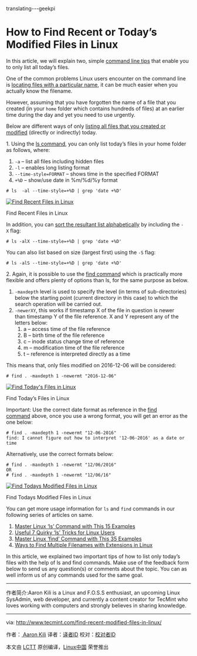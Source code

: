 translating---geekpi

How to Find Recent or Today’s Modified Files in Linux
============================================================

In this article, we will explain two, simple [command line tips][5] that enable you to only list all today’s files.

One of the common problems Linux users encounter on the command line is [locating files with a particular name][6], it can be much easier when you actually know the filename.

However, assuming that you have forgotten the name of a file that you created (in your `home` folder which contains hundreds of files) at an earlier time during the day and yet you need to use urgently.

Below are different ways of only [listing all files that you created or modified][7] (directly or indirectly) today.

1. Using the [ls command][8], you can only list today’s files in your home folder as follows, where:

1.  `-a` – list all files including hidden files
2.  `-l` – enables long listing format
3.  `--time-style=FORMAT` – shows time in the specified FORMAT
4.  `+%D` – show/use date in %m/%d/%y format

```
# ls  -al --time-style=+%D | grep 'date +%D'
```
[
 ![Find Recent Files in Linux](http://www.tecmint.com/wp-content/uploads/2016/12/Find-Recent-Files-in-Linux.png) 
][9]

Find Recent Files in Linux

In addition, you can [sort the resultant list alphabetically][10] by including the `-X` flag:

```
# ls -alX --time-style=+%D | grep 'date +%D'
```

You can also list based on size (largest first) using the `-S` flag:

```
# ls -alS --time-style=+%D | grep 'date +%D'
```

2. Again, it is possible to use the [find command][11] which is practically more flexible and offers plenty of options than ls, for the same purpose as below.

1.  `-maxdepth` level is used to specify the level (in terms of sub-directories) below the starting point (current directory in this case) to which the search operation will be carried out.
2.  `-newerXY`, this works if timestamp X of the file in question is newer than timestamp Y of the file reference. X and Y represent any of the letters below:
    1.  a – access time of the file reference
    2.  B – birth time of the file reference
    3.  c – inode status change time of reference
    4.  m – modification time of the file reference
    5.  t – reference is interpreted directly as a time

This means that, only files modified on 2016-12-06 will be considered:

```
# find . -maxdepth 1 -newermt "2016-12-06"
```
[
 ![Find Today's Files in Linux](http://www.tecmint.com/wp-content/uploads/2016/12/Find-Todays-Files-in-Linux.png) 
][12]

Find Today’s Files in Linux

Important: Use the correct date format as reference in the [find command][13] above, once you use a wrong format, you will get an error as the one below:

```
# find . -maxdepth 1 -newermt "12-06-2016"
find: I cannot figure out how to interpret '12-06-2016' as a date or time
```

Alternatively, use the correct formats below:

```
# find . -maxdepth 1 -newermt "12/06/2016"
OR
# find . -maxdepth 1 -newermt "12/06/16"
```
[
 ![Find Todays Modified Files in Linux](http://www.tecmint.com/wp-content/uploads/2016/12/Find-Todays-Modified-Files.png) 
][14]

Find Todays Modified Files in Linux

You can get more usage information for `ls` and `find` commands in our following series of articles on same.

1.  [Master Linux ‘ls’ Command with This 15 Examples][1]
2.  [Useful 7 Quirky ‘ls’ Tricks for Linux Users][2]
3.  [Master Linux ‘find’ Command with This 35 Examples][3]
4.  [Ways to Find Multiple Filenames with Extensions in Linux][4]

In this article, we explained two important tips of how to list only today’s files with the help of ls and find commands. Make use of the feedback form below to send us any question(s) or comments about the topic. You can as well inform us of any commands used for the same goal.

--------------------------------------------------------------------------------

作者简介:Aaron Kili is a Linux and F.O.S.S enthusiast, an upcoming Linux SysAdmin, web developer, and currently a content creator for TecMint who loves working with computers and strongly believes in sharing knowledge.

------------------

via: http://www.tecmint.com/find-recent-modified-files-in-linux/

作者：[ Aaron Kili][a]
译者：[译者ID](https://github.com/译者ID)
校对：[校对者ID](https://github.com/校对者ID)

本文由 [LCTT](https://github.com/LCTT/TranslateProject) 原创编译，[Linux中国](https://linux.cn/) 荣誉推出

[a]:http://www.tecmint.com/author/aaronkili/
[1]:http://www.tecmint.com/15-basic-ls-command-examples-in-linux/
[2]:http://www.tecmint.com/linux-ls-command-tricks/
[3]:http://www.tecmint.com/35-practical-examples-of-linux-find-command/
[4]:http://www.tecmint.com/linux-find-command-to-search-multiple-filenames-extensions/
[5]:http://www.tecmint.com/tag/linux-tricks/
[6]:http://www.tecmint.com/linux-find-command-to-search-multiple-filenames-extensions/
[7]:http://www.tecmint.com/sort-ls-output-by-last-modified-date-and-time/
[8]:http://www.tecmint.com/tag/linux-ls-command/
[9]:http://www.tecmint.com/wp-content/uploads/2016/12/Find-Recent-Files-in-Linux.png
[10]:http://www.tecmint.com/sort-command-linux/
[11]:http://www.tecmint.com/35-practical-examples-of-linux-find-command/
[12]:http://www.tecmint.com/wp-content/uploads/2016/12/Find-Todays-Files-in-Linux.png
[13]:http://www.tecmint.com/find-directory-in-linux/
[14]:http://www.tecmint.com/wp-content/uploads/2016/12/Find-Todays-Modified-Files.png
